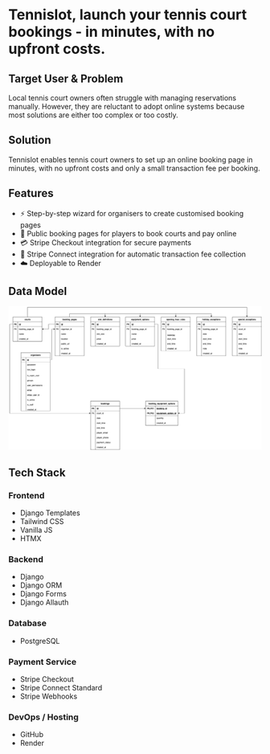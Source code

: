 # Tennislot, launch your tennis court bookings - in minutes, with no upfront costs.

## Target User & Problem

Local tennis court owners often struggle with managing reservations manually. However, they are reluctant to adopt online systems because most solutions are either too complex or too costly.

## Solution

Tennislot enables tennis court owners to set up an online booking page in minutes, with no upfront costs and only a small transaction fee per booking.

## Features

- ⚡ Step-by-step wizard for organisers to create customised booking pages  
- 🎾 Public booking pages for players to book courts and pay online 
- 💳 Stripe Checkout integration for secure payments 
- 🔗 Stripe Connect integration for automatic transaction fee collection 
- ☁️ Deployable to Render

## Data Model

![Entity Relation Diagram](./docs/er_diagram.png)

## Tech Stack

### Frontend
- Django Templates
- Tailwind CSS
- Vanilla JS
- HTMX

### Backend
- Django
- Django ORM
- Django Forms
- Django Allauth

### Database
- PostgreSQL

### Payment Service
- Stripe Checkout
- Stripe Connect Standard
- Stripe Webhooks

### DevOps / Hosting
- GitHub
- Render